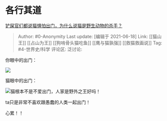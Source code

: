 # 各行其道
[铲屎官们都说猫惧怕出门，为什么说猫是野生动物的杀手？](https://www.zhihu.com/question/379559879/answer/1080246604)

> Author: #0-Anonymity
> Last update: [编辑于 2021-06-18]
> Link: [[猫山王]] [[占山为王]] [[狗啃骨头猫吃鱼]] [[鹰与猫孰强]] [[救猫救画说]]
> Tag: #4-世界史/科学
> 评论区:
> 泛讨论:

你眼中的出门：

![](https://pic4.zhimg.com/50/v2-3c7547dfb3002e69bcddb9167eb590a9_hd.jpg?source=1940ef5c)

猫眼中的出门：

![](https://pic4.zhimg.com/50/v2-8d9042aa08bdc3ee8d93c2bf7d0447e3_hd.jpg?source=1940ef5c)猫根本不是不爱出门，人家是野外之王好吗！

ta只是非常不喜欢跟愚蠢的人类一起出门！

心累！！
